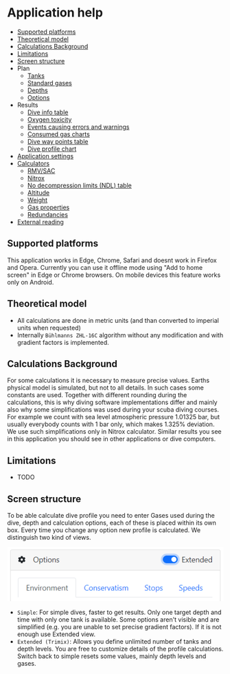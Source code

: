 # Application help

* [Supported platforms](./readme.md#supported-platforms)
* [Theoretical model](./readme.md#theoretical-model)
* [Calculations Background](./readme.md#calculations-background)
* [Limitations](./readme.md#limitations)
* [Screen structure](./readme.md#screen-structure)
* Plan
    * [Tanks](./tanks.md)
    * [Standard gases](./standard_gases.md) 
    * [Depths](./depths.md)
    * [Options](./plan_options.md)
* Results
  * [Dive info table](./diveinfo.md)
  * [Oxygen toxicity](./diveinfo.md#oxygen-toxicity)
  * [Events causing errors and warnings](./events.md)
  * [Consumed gas charts](./consumed.md)
  * [Dive way points table](./waypoints_table.md)
  * [Dive profile chart](./profile_chart.md)
* [Application settings](./settings.md)
* [Calculators](./calculators.md)
    * [RMV/SAC](./calculators.md#rmv)
    * [Nitrox](./calculators.md#nitrox)
    * [No decompression limits (NDL) table](./calculators.md#no-decompression-limits)
    * [Altitude](./calculators.md#altitude)
    * [Weight](./calculators.md#weight)
    * [Gas properties](./calculators.md#gas-properties)
    * [Redundancies](./calculators.md#redundancies)
* [External reading](./links.md)

## Supported platforms

This application works in Edge, Chrome, Safari and doesnt work in Firefox and Opera. Currently you can use it offline mode using "Add to home screen" in Edge or Chrome browsers. On mobile devices this feature works only on Android.

## Theoretical model

* All calculations are done in metric units (and than converted to imperial units when requested)
* Internally `Bühlmanns ZHL-16C` algorithm without any modification and with gradient factors is implemented.

## Calculations Background

For some calculations it is necessary to measure precise values. Earths physical model is simulated, but not to all details. In such cases some constants are used. Together with different rounding during the calculations, this is why diving software implementations differ and mainly also why some simplifications was used during your scuba diving courses. For example we count with sea level atmospheric pressure 1.01325 bar, but usually everybody counts with 1 bar only, which makes 1.325% deviation. We use such simplifications only in Nitrox calculator. Similar results you see in this application you should see in other applications or dive computers.

## Limitations

* TODO

## Screen structure

To be able calculate dive profile you need to enter Gases used during the dive, depth and calculation options, each of these is placed within its own box. Every time you change any option new profile is calculated. We distinguish two kind of views.

![Extended view switch](./extended_view_switch.png)

* `Simple`: For simple dives, faster to get results. Only one target depth and time with only one tank is available. Some options aren't visible and are simplified (e.g. you are unable to set precise gradient factors). If it is not enough use Extended view.
* `Extended (Trimix)`: Allows you define unlimited number of tanks and depth levels. You are free to customize details of the profile calculations. Switch back to simple resets some values, mainly depth levels and gases.


